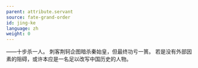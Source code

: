```yaml
---
parent: attribute.servant
source: fate-grand-order
id: jing-ke
language: zh
weight: 0
---
```


——十步杀一人。
刺客荆轲企图暗杀秦始皇，但最终功亏一篑。
若是没有外部因素的阻碍，或许本应是一名足以改写中国历史的人物。
